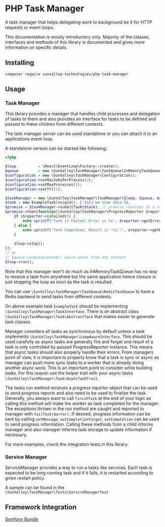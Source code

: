 # PHP Task Manager

A task manager that helps delegating work to background be it for HTTP requests or event loops.

This documentation is mostly introductory only. Majority of the classes, interfaces and methods of this library is documented
and gives more information on specific details.

## Installing

``
composer require sunvalley-technologies/php-task-manager
``

## Usage

### Task Manager

This library provides a manager that handles child processes and delegation of tasks to them and also provides 
an interface for tasks to be defined and passed to these children from different contexts.

The task manager server can be used standalone or you can attach it to an applications event loop.

A standalone version can be started like following:

````php
<?php

$loop          = \React\EventLoop\Factory::create();
$queue         = new \SunValley\TaskManager\TaskQueue\InMemoryTaskQueue($loop);
$configuration = new \SunValley\TaskManager\Configuration();
$configuration->setMaxJobsPerProcess(2);
$configuration->setMaxProcesses(3);
$configuration->setTtl(1);

$taskManager = new \SunValley\TaskManager\TaskManager($loop, $queue, $configuration);
$task = new ExampleTask(uniqid(), ['data'=>'some data']);
$promise = $taskManager->submitTask($task); // promise resolves to a result object
$promise->then(function(\SunValley\TaskManager\ProgressReporter $reporter) use ($loop) {
    if ($reporter->isFailed()) {
        echo sprintf("Task is Failed! Error is %s", $reporter->getError());    
    } else {
        echo sprintf("Task Completed, Result is '%s'!", $reporter->getResult());
    }
    
    $loop->stop();
});
// or 
// $queue->enqueue($task); which works from any context
$loop->run();
````

Note that this manager won't do much as InMemoryTaskQueue has no way to receive a task from anywhere but the same 
application hence closure is just stopping the loop as soon as the task is resulted. 

You can use `\SunValley\TaskManager\TaskQueue\RedisTaskQueue` to have a Redis backend to send tasks from different contexts.

On above example task `ExampleTask` should be implementing `\SunValley\TaskManager\TaskInterface`. There is 
an abstract class `\SunValley\TaskManager\Task\AbstractTask` that makes easier to generate task classes.

Manager considers all tasks as synchronous by default unless a task implements `\SunValley\TaskManager\LoopAwareInterface`.
This should be used carefully as async tasks are generally fire and forget and result of a task is only controlled by 
passed ProgressReporter instance. This means that async tasks should also properly handle their errors. From managers 
point of view, it is important to properly know that a task is sync or async as manager can push more sync tasks to a 
worker that is already doing another async work. This is an important point to consider while building tasks. For this reason
use the helper trait with your async tasks `\SunValley\TaskManager\Task\AsyncTaskTrait`.

The tasks run method receives a progress reporter object that can be used to send progress reports and also need to be used to 
finalize the task. Generally, you always want to call `finishTask` at the end of your logic as calling this method will make the worker 
as task completed for the manager. The exceptions thrown in the run method are caught and reported to manager with `failTask($error)`.
If desired, progress information can be sent by calling `setMessage`, `setCompletionTarget`, `setCompletion` can be used to send progress 
information. Calling these methods from a child informs manager and also manager informs task storage to update information if necessary.
 
For more examples, check the integration tests in this library.

### Service Manager

ServiceManager provides a way to run a tasks like services. Each task is expected to be long running task and if it fails, it is restarted according to given restart policy.

A sample can be found in the `\SunValley\TaskManager\Tests\ServiceManagerTest`

## Framework Integration

[Symfony Bundle](https://github.com/sunvalley-technologies/php-task-manager-symfony-bundle)

